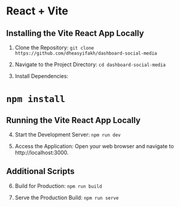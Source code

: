# React + Vite


## Installing the Vite React App Locally
 1. Clone the Repository:
 `git clone https://github.com/dheasyifakh/dashboard-social-media`
 
 2. Navigate to the Project Directory:
 `cd dashboard-social-media`

 3. Install Dependencies:
 # `npm install`

 ## Running the Vite React App Locally
 4. Start the Development Server:
 `npm run dev`

 5. Access the Application:
 Open your web browser and navigate to http://localhost:3000.

## Additional Scripts

 6. Build for Production:
 `npm run build`

 7. Serve the Production Build:
 `npm run serve`


